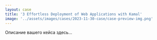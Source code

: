 ```yaml
---
layout: case
title: '3 Effortless Deployment of Web Applications with Kamal'
image: '../assets/images/cases/2023-11-30-case/case-preview-img.png'
---
```


Описание вашего кейса здесь...
